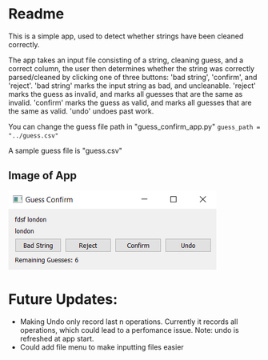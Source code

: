 # Readme

This is a simple app, used to detect whether strings have been cleaned correctly.

The app takes an input file consisting of a string, cleaning guess, and a correct column,
the user then determines whether the string was correctly parsed/cleaned by clicking one of three
buttons: 'bad string', 'confirm', and 'reject'. 'bad string' marks the input string as bad, and
uncleanable. 'reject' marks the guess as invalid, and marks all guesses that are the same as invalid.
'confirm' marks the guess as valid, and marks all guesses that are the same as valid. 'undo' undoes
past work.

You can change the guess file path in "guess_confirm_app.py" 
`guess_path = "../guess.csv"`

A sample guess file is "guess.csv"

## Image of App
![The App](image1.png "App Image")

# Future Updates:
* Making Undo only record last n operations. Currently it records all operations, which could
lead to a perfomance issue. Note: undo is refreshed at app start.
* Could add file menu to make inputting files easier
